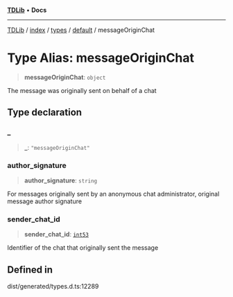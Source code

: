 [**TDLib**](../../../../../../README.md) • **Docs**

***

[TDLib](../../../../../../modules.md) / [index](../../../../../README.md) / [types](../../../README.md) / [default](../README.md) / messageOriginChat

# Type Alias: messageOriginChat

> **messageOriginChat**: `object`

The message was originally sent on behalf of a chat

## Type declaration

### \_

> **\_**: `"messageOriginChat"`

### author\_signature

> **author\_signature**: `string`

For messages originally sent by an anonymous chat administrator, original message author signature

### sender\_chat\_id

> **sender\_chat\_id**: [`int53`](int53-1.md)

Identifier of the chat that originally sent the message

## Defined in

dist/generated/types.d.ts:12289
